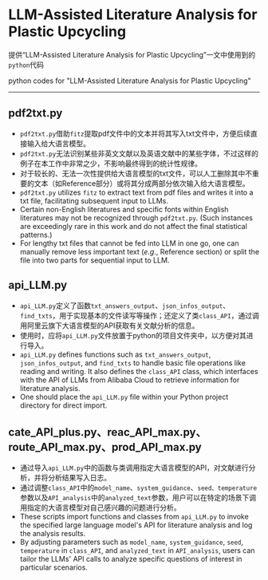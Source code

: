 # LLM-Assisted Literature Analysis for Plastic Upcycling
提供“LLM-Assisted Literature Analysis for Plastic Upcycling”一文中使用到的`python`代码

python codes for "LLM-Assisted Literature Analysis for Plastic Upcycling"
***
## pdf2txt.py
- `pdf2txt.py`借助`fitz`提取pdf文件中的文本并将其写入txt文件中，方便后续直接输入给大语言模型。
- `pdf2txt.py`无法识别某些非英文文献以及英语文献中的某些字体，不过这样的例子在本工作中非常之少，不影响最终得到的统计性规律。
- 对于较长的、无法一次性提供给大语言模型的txt文件，可以人工删除其中不重要的文本（如Reference部分）或将其分成两部分依次输入给大语言模型。
- `pdf2txt.py` utilizes `fitz` to extract text from pdf files and writes it into a txt file, facilitating subsequent input to LLMs.
- Certain non-English literatures and specific fonts within English literatures may not be recognized through `pdf2txt.py`. (Such instances are exceedingly rare in this work and do not affect the final statistical patterns.)
- For lengthy txt files that cannot be fed into LLM in one go, one can manually remove less important text (*e.g.*, Reference section) or split the file into two parts for sequential input to LLM.
## api_LLM.py
- `api_LLM.py`定义了函数`txt_answers_output`、`json_infos_output`、`find_txts`，用于实现基本的文件读写等操作；还定义了类`class_API`，通过调用阿里云旗下大语言模型的API获取有关文献分析的信息。
- 使用时，应将`api_LLM.py`文件放置于python的项目文件夹中，以方便对其进行导入。
- `api_LLM.py` defines functions such as `txt_answers_output`, `json_infos_output`, and `find_txts` to handle basic file operations like reading and writing. It also defines the `class_API` class, which interfaces with the API of LLMs from Alibaba Cloud to retrieve information for literature analysis.
- One should place the `api_LLM.py` file within your Python project directory for direct import.
## cate_API_plus.py、reac_API_max.py、route_API_max.py、prod_API_max.py
- 通过导入`api_LLM.py`中的函数与类调用指定大语言模型的API，对文献进行分析，并将分析结果写入日志。
- 通过调整`class_API`中的`model_name`、`system_guidance`、`seed、temperature`参数以及`API_analysis`中的`analyzed_text`参数，用户可以在特定的场景下调用指定的大语言模型对自己感兴趣的问题进行分析。
- These scripts import functions and classes from `api_LLM.py` to invoke the specified large language model's API for literature analysis and log the analysis results.
- By adjusting parameters such as `model_name`, `system_guidance`, `seed`, `temperature` in `class_API`, and `analyzed_text` in `API_analysis`, users can tailor the LLMs' API calls to analyze specific questions of interest in particular scenarios.

